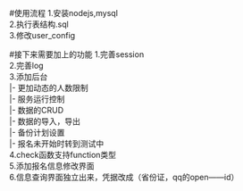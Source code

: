 #使用流程
1.安装nodejs,mysql  
2.执行表结构.sql  
3.修改user_config

#接下来需要加上的功能
1.完善session  
2.完善log  
3.添加后台  
|- 更加动态的人数限制  
|- 服务运行控制  
|- 数据的CRUD  
|- 数据的导入，导出  
|- 备份计划设置  
|- 报名未开始时转到测试中  
4.check函数支持function类型  
5.添加报名信息修改界面  
6.信息查询界面独立出来，凭据改成（省份证，qq的open——id）  